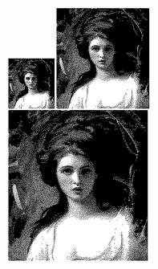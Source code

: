 <img src="/example_images/100px.png"/>
<img src="/example_images/200px.png"/>
<img src="/example_images/300px.png"/>

